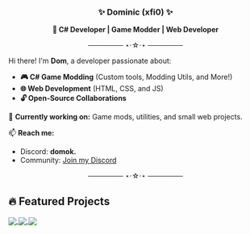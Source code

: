 <h3 align="center">✨ Dominic (xfi0) ✨</h3>

<p align="center">
  <strong>🚀 C# Developer | Game Modder | Web Developer</strong>
</p>

<p align="center">─────── ⋆⋅☆⋅⋆ ───────</p>

Hi there! I'm **Dom**, a developer passionate about:
- **🎮 C# Game Modding** (Custom tools, Modding Utils, and More!)
- **🌐 Web Development** (HTML, CSS, and JS)
- **🔓 Open-Source Collaborations**

🔧 **Currently working on:** Game mods, utilities, and small web projects.

📫 **Reach me:**
- Discord: **domok.**
- Community: [Join my Discord](https://discord.gg/SXV8Bmy4Tt)

<p align="center">─────── ⋆⋅☆⋅⋆ ───────</p>

## 🔥 Featured Projects

<a href="https://github.com/xfi0/Titled">
  <img align="center" src="https://github-readme-stats.vercel.app/api/pin/?username=xfi0&repo=Titled&theme=dark" />
</a>

<a href="https://github.com/xfi0/Titled-Gui-CS2">
  <img align="center" src="https://github-readme-stats.vercel.app/api/pin/?username=xfi0&repo=Titled-Gui-CS2&theme=dark" />
</a>

<a href="https://github.com/xfi0/WatchTemplate">
  <img align="center" src="https://github-readme-stats.vercel.app/api/pin/?username=xfi0&repo=WatchTemplate&theme=dark" />
</a>
